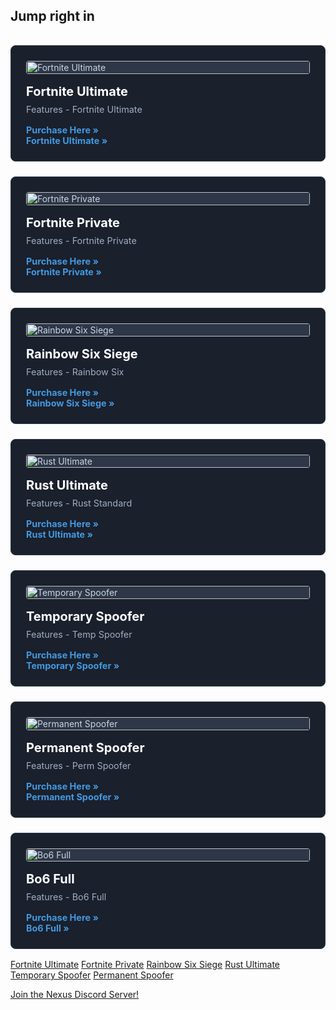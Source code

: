 <style>
  .card-grid {
    display: grid;
    grid-template-columns: repeat(auto-fit, minmax(250px, 1fr));
    gap: 1.5rem;
    padding: 1rem 0;
    list-style: none;
  }
  .product-card {
    background-color: #1a202c;
    border: 1px solid #2d3748;
    border-radius: 8px;
    padding: 1.5rem;
    color: #cbd5e0;
    text-align: left;
    display: flex;
    flex-direction: column;
    text-decoration: none;
  }
  .product-card:hover {
      border-color: #4a5568;
  }
  .product-card img {
    width: 100%;
    border-radius: 4px;
    margin-bottom: 1rem;
    background-color: #2d3748;
  }
  .product-card h3 {
    color: #ffffff;
    font-size: 1.25rem;
    margin: 0 0 0.5rem 0;
  }
  .product-card p {
    margin: 0 0 1rem 0;
    font-size: 0.9rem;
    flex-grow: 1;
    color: #a0aec0;
  }
  .product-card a {
    color: #4299e1;
    text-decoration: none;
    font-weight: bold;
    font-size: 0.9rem;
  }
  .product-card a:hover {
    text-decoration: underline;
  }
</style>

## Jump right in

<div class="card-grid">
  <div class="product-card">
    <img src="https://nexuscheats.gitbook.io/nexus-product-features/~gitbook/image?url=https%3A%2F%2F3177273654-files.gitbook.io%2F%7E%2Ffiles%2Fv0%2Fb%2Fgitbook-x-prod.appspot.com%2Fo%2Fspaces%252FoOZRBTCmyuVoU21stdc2%252Fuploads%252F7IJam5Ev94lf4xT2Yw7j%252Fffhgfghfghfgh.png%3Falt%3Dmedia%26token%3Dbe450ce1-04f4-4176-9f73-b01febe4fc14&width=245&dpr=1&quality=100&sign=712a8890&sv=2" alt="Fortnite Ultimate">
    <h3>Fortnite Ultimate</h3>
    <p>Features - Fortnite Ultimate</p>
    <a href="#">Purchase Here &raquo;</a>
    <a href="features/fortnite-ultimate.md">Fortnite Ultimate &raquo;</a>
  </div>
  <div class="product-card">
    <img src="https://nexuscheats.gitbook.io/nexus-product-features/~gitbook/image?url=https%3A%2F%2F3177273654-files.gitbook.io%2F%7E%2Ffiles%2Fv0%2Fb%2Fgitbook-x-prod.appspot.com%2Fo%2Fspaces%252FoOZRBTCmyuVoU21stdc2%252Fuploads%252FYJBHeQhscCgNnPcr8Zr7%252F3453435345345.png%3Falt%3Dmedia%26token%3D7ecd6213-97c9-4f7c-acf4-fbf0a9d6741a&width=245&dpr=1&quality=100&sign=ddb3dafb&sv=2" alt="Fortnite Private">
    <h3>Fortnite Private</h3>
    <p>Features - Fortnite Private</p>
    <a href="#">Purchase Here &raquo;</a>
    <a href="features/fortnite-private.md">Fortnite Private &raquo;</a>
  </div>
  <div class="product-card">
    <img src="https://nexuscheats.gitbook.io/nexus-product-features/~gitbook/image?url=https%3A%2F%2F3177273654-files.gitbook.io%2F%7E%2Ffiles%2Fv0%2Fb%2Fgitbook-x-prod.appspot.com%2Fo%2Fspaces%252FoOZRBTCmyuVoU21stdc2%252Fuploads%252FXitKzo80AfhXKZprYwjA%252Fffhgfghfghfgh.png%3Falt%3Dmedia%26token%3D111afb6c-b657-45f6-996b-d71e840fda2f&width=245&dpr=1&quality=100&sign=4fd93f47&sv=2" alt="Rainbow Six Siege">
    <h3>Rainbow Six Siege</h3>
    <p>Features - Rainbow Six</p>
    <a href="#">Purchase Here &raquo;</a>
    <a href="features/rainbow-six-siege.md">Rainbow Six Siege &raquo;</a>
  </div>
  <div class="product-card">
    <img src="https://nexuscheats.gitbook.io/nexus-product-features/~gitbook/image?url=https%3A%2F%2F3177273654-files.gitbook.io%2F%7E%2Ffiles%2Fv0%2Fb%2Fgitbook-x-prod.appspot.com%2Fo%2Fspaces%252FoOZRBTCmyuVoU21stdc2%252Fuploads%252FJPRvDQdPGR1uGGEfAZgw%252Fffhgfghfghfgh.png%3Falt%3Dmedia%26token%3Dc55ba79a-c957-4e13-ab48-4c10250006fe&width=245&dpr=1&quality=100&sign=53b3cf8c&sv=2" alt="Rust Ultimate">
    <h3>Rust Ultimate</h3>
    <p>Features - Rust Standard</p>
    <a href="#">Purchase Here &raquo;</a>
    <a href="features/rust-ultimate.md">Rust Ultimate &raquo;</a>
  </div>
  <div class="product-card">
    <img src="https://nexuscheats.gitbook.io/nexus-product-features/~gitbook/image?url=https%3A%2F%2F3177273654-files.gitbook.io%2F%7E%2Ffiles%2Fv0%2Fb%2Fgitbook-x-prod.appspot.com%2Fo%2Fspaces%252FoOZRBTCmyuVoU21stdc2%252Fuploads%252FuRfwITu1Vhsv7j7XfCoV%252Fffhgfghfghfgh.png%3Falt%3Dmedia%26token%3Da0263165-7221-49bf-82c9-f8ef2b6d7b20&width=245&dpr=1&quality=100&sign=ca2bcf26&sv=2" alt="Temporary Spoofer">
    <h3>Temporary Spoofer</h3>
    <p>Features - Temp Spoofer</p>
    <a href="#">Purchase Here &raquo;</a>
    <a href="features/temporary-spoofer.md">Temporary Spoofer &raquo;</a>
  </div>
  <div class="product-card">
    <img src="https://nexuscheats.gitbook.io/nexus-product-features/~gitbook/image?url=https%3A%2F%2F3177273654-files.gitbook.io%2F%7E%2Ffiles%2Fv0%2Fb%2Fgitbook-x-prod.appspot.com%2Fo%2Fspaces%252FoOZRBTCmyuVoU21stdc2%252Fuploads%252FBRJFIJJVpbZwBnCkyxmC%252Fffhgfghfghfgh.png%3Falt%3Dmedia%26token%3D37c9a057-905e-4e3a-988b-8eb07ad2a3b9&width=245&dpr=1&quality=100&sign=98f2dce&sv=2" alt="Permanent Spoofer">
    <h3>Permanent Spoofer</h3>
    <p>Features - Perm Spoofer</p>
    <a href="#">Purchase Here &raquo;</a>
    <a href="features/permanent-spoofer.md">Permanent Spoofer &raquo;</a>
  </div>
  <div class="product-card">
    <img src="https://nexuscheats.gitbook.io/nexus-product-features/~gitbook/image?url=https%3A%2F%2F3177273654-files.gitbook.io%2F%7E%2Ffiles%2Fv0%2Fb%2Fgitbook-x-prod.appspot.com%2Fo%2Fspaces%252FoOZRBTCmyuVoU21stdc2%252Fuploads%252FZyBdrvJCdhZdpbJsK3WO%252Fffhgfghfghfgh.png%3Falt%3Dmedia%26token%3D834be79b-0660-44e6-917c-121dee0eb7d2&width=245&dpr=1&quality=100&sign=4052ffb7&sv=2" alt="Bo6 Full">
    <h3>Bo6 Full</h3>
    <p>Features - Bo6 Full</p>
    <a href="#">Purchase Here &raquo;</a>
    <a href="#">Bo6 Full &raquo;</a>
  </div>
</div>

<div class="btn-grid">
    <a href="features/fortnite-ultimate.md" class="btn">Fortnite Ultimate</a>
    <a href="features/fortnite-private.md" class="btn">Fortnite Private</a>
    <a href="features/rainbow-six-siege.md" class="btn">Rainbow Six Siege</a>
    <a href="features/rust-ultimate.md" class="btn">Rust Ultimate</a>
    <a href="features/temporary-spoofer.md" class="btn">Temporary Spoofer</a>
    <a href="features/permanent-spoofer.md" class="btn">Permanent Spoofer</a>
</div>

[Join the Nexus Discord Server!](https://discord.gg/fortnitehackers)
